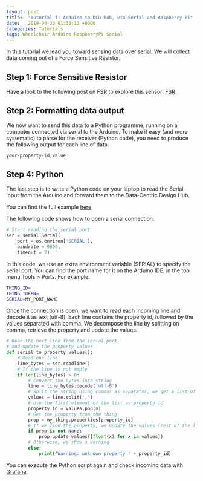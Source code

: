 ```yaml
---
layout: post
title:  "Tutorial 1: Arduino to DCD Hub, via Serial and Raspberry Pi"
date:   2019-04-30 01:30:13 +0000
categories: Tutorials
tags: Wheelchair Arduino RaspberryPi Serial
---
```


In this tutorial we lead you toward sensing data over serial. We will collect data
coming out of a Force Sensitive Resistor.

## Step 1: Force Sensitive Resistor

Have a look to the following post on FSR to explore this sensor:
[FSR](/docs/2019/04/30/sensors-force)

## Step 2: Formatting data output

We now want to send this data to a Python programme, running on a computer connected
via serial to the Arduino. To make it easy (and more systematic) to parse for
the receiver (Python code), you need to produce the following output for each line
of data.

```txt
your-property-id,value
```

## Step 4: Python

The last step is to write a Python code on your laptop to read the Serial input
from the Arduino and forward them to the Data-Centric Design Hub.

You can find the full example 
[here](https://github.com/datacentricdesign/docs/blob/master/examples/communication/serial/serial_to_dcdhub.py)

The following code shows how to open a serial connection.

```python
# Start reading the serial port
ser = serial.Serial(
    port = os.environ['SERIAL'],
    baudrate = 9600,
    timeout = 2)
```

In this code, we use an extra environment variable (SERIAL) to specify the serial port.
You can find the port name for it on the Arduino IDE, in the top menu Tools > Ports.
For example:

```bash
THING_ID=
THING_TOKEN=
SERIAL=MY_PORT_NAME
```

Once the connection is open, we want to read each incoming line and decode it as
text (utf-8). Each line contains the property id, followed by the values separated
with comma. We decompose the line by splitting on comma, retrieve the property
and update the values.

```python
# Read the next line from the serial port
# and update the property values
def serial_to_property_values():
    # Read one line
    line_bytes = ser.readline()
    # If the line is not empty
    if len(line_bytes) > 0:
        # Convert the bytes into string
        line = line_bytes.decode('utf-8')
        # Split the string using commas as separator, we get a list of strings
        values = line.split(',')
        # Use the first element of the list as property id
        property_id = values.pop(0)
        # Get the property from the thing
        prop = my_thing.properties[property_id]
        # If we find the property, we update the values (rest of the list)
        if prop is not None:
            prop.update_values([float(x) for x in values])
        # Otherwise, we show a warning
        else:
            print('Warning: unknown property ' + property_id)
```

You can execute the Python script again and check incoming data with
[Grafana](/docs/2019/04/30/tool-granafa).



